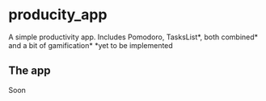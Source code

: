# producity_app

A simple productivity app.
Includes Pomodoro, TasksList*, both combined* and a bit of gamification*
*yet to be implemented

## The app
Soon
